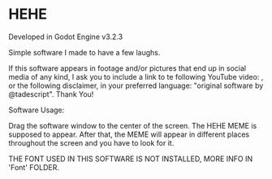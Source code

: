 # HEHE
Developed in Godot Engine v3.2.3

Simple software I made to have a few laughs.

If this software appears in footage and/or pictures that end up in social media of any kind, I ask you to include a link to te following YouTube video: ,
or the following disclaimer, in your preferred language: "original software by @tadescript".
Thank You!

Software Usage:

Drag the software window to the center of the screen. The HEHE MEME is supposed to appear. After that, the MEME will appear in different places throughout the screen and you have to look for it.

THE FONT USED IN THIS SOFTWARE IS NOT INSTALLED, MORE INFO IN 'Font' FOLDER.
